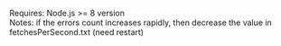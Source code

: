 Requires: Node.js >= 8 version
<br>
Notes: if the errors count increases rapidly, then decrease the value in fetchesPerSecond.txt (need restart)
